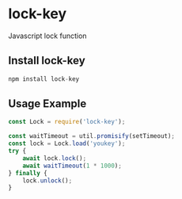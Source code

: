 # lock-key

Javascript lock function

## Install lock-key

``` javascript
npm install lock-key
```

## Usage Example

```javascript
const Lock = require('lock-key');

const waitTimeout = util.promisify(setTimeout);
const lock = Lock.load('youkey');
try {
    await lock.lock();
    await waitTimeout(1 * 1000);
} finally {
    lock.unlock();
}
```